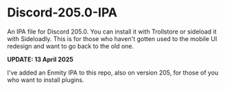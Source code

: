 # Discord-205.0-IPA
An IPA file for Discord 205.0. You can install it with Trollstore or sideload it with Sideloadly. This is for those who haven't gotten used to the mobile UI redesign and want to go back to the old one.


**UPDATE: 13 April 2025**

I've added an Enmity IPA to this repo, also on version 205, for those of you who want to install plugins.
